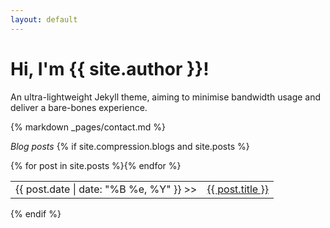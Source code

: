 ```yaml
---
layout: default
---
```

# Hi, I'm {{ site.author }}!

An ultra-lightweight Jekyll theme, aiming to minimise bandwidth usage and deliver a bare-bones experience.

{% markdown _pages/contact.md %}

_Blog posts_
{% if site.compression.blogs and site.posts %}
<table>{% for post in site.posts %}<tr><td class="d">{{ post.date | date: "%B %e, %Y" }} >></td><td><a href="{{ site.url }}{{ post.url }}">{{ post.title }}</a></td></tr>{% endfor %}</table>
{% endif %}